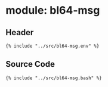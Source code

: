 # module: bl64-msg

## Header

```shell
{% include "../src/bl64-msg.env" %}
```

## Source Code

```shell
{% include "../src/bl64-msg.bash" %}
```
